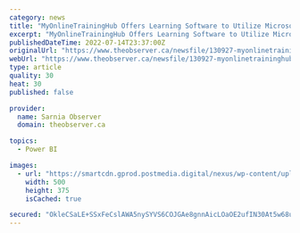 ```yaml
---
category: news
title: "MyOnlineTrainingHub Offers Learning Software to Utilize Microsoft Excel and Power BI"
excerpt: "MyOnlineTrainingHub Offers Learning Software to Utilize Microsoft Excel and Power BI Back to video New York, New York–(Newsfile Corp. – July 14, 2022) – MyOnlineTrainingHub offers learning ..."
publishedDateTime: 2022-07-14T23:37:00Z
originalUrl: "https://www.theobserver.ca/newsfile/130927-myonlinetraininghub-offers-learning-software-to-utilize-microsoft-excel-and-power-bi"
webUrl: "https://www.theobserver.ca/newsfile/130927-myonlinetraininghub-offers-learning-software-to-utilize-microsoft-excel-and-power-bi"
type: article
quality: 30
heat: 30
published: false

provider:
  name: Sarnia Observer
  domain: theobserver.ca

topics:
  - Power BI

images:
  - url: "https://smartcdn.gprod.postmedia.digital/nexus/wp-content/uploads/2021/11/newsfile-104620.jpg"
    width: 500
    height: 375
    isCached: true

secured: "OkleCSaLE+SSxFeCslAWA5nySYVS6COJGAe8gnnAicLOaOE2ufIN30At5w68uTnmx/h84zg0sJkyYzLhcjxdmqPqW7ukBQw4rMsoAvc8P3fGevQ6jhfmWp8+kSFgrQuKoDNjUfo3EOP3TT2cBlv3IZG6mN8V/yEWQxc4mw1KrUw+g1y9mjSmBpiGGBTGgy8N22wDJLT1fSqon12lrKJdjIhae9hiuRDhWc7DHElPnkqiuSnGdnkhh4kyhb5fA2WKC7Rm9qXn6A0FKEPlQJdLb8ARznsMwSjap2kSYv/bEwmSG24cOkRtza5ZlBRr/nQ13glq+U+8dI8Kqh/lOj1PZFplOTd7c1N/sJmvJjwZgPU=;SkJY2T8IVTkh6dLdIx15vw=="
---
```


